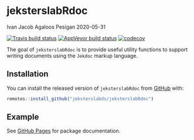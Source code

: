 jeksterslabRdoc
================
Ivan Jacob Agaloos Pesigan
2020-05-31

<!-- README.md is generated from README.Rmd. Please edit that file -->

<!-- badges: start -->

[![Travis build
status](https://travis-ci.com/jeksterslabds/jeksterslabRdoc.svg?branch=master)](https://travis-ci.com/jeksterslabds/jeksterslabRdoc)
[![AppVeyor build
status](https://ci.appveyor.com/api/projects/status/github/jeksterslabds/jeksterslabRdoc?branch=master&svg=true)](https://ci.appveyor.com/project/jeksterslabds/jeksterslabRdoc)
[![codecov](https://codecov.io/github/jeksterslabds/jeksterslabRdoc/branch/master/graphs/badge.svg)](https://codecov.io/github/jeksterslabds/jeksterslabRdoc)
<!-- badges: end -->

The goal of `jeksterslabRdoc` is to provide useful utility functions to
support writing documents using the `Jekdoc` markup language.

## Installation

You can install the released version of `jeksterslabRdoc` from
[GitHub](https://github.com/jeksterslabds/jeksterslabRdoc) with:

``` r
remotes::install_github("jeksterslabds/jeksterslabRdoc")
```

## Example

See [GitHub
Pages](https://jeksterslabds.github.io/jeksterslabRdoc/index.html) for
package documentation.
